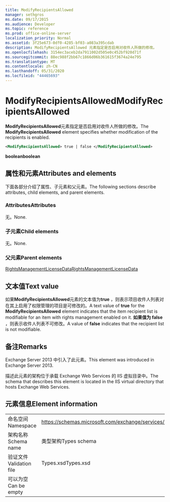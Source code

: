 ```yaml
---
title: ModifyRecipientsAllowed
manager: sethgros
ms.date: 09/17/2015
ms.audience: Developer
ms.topic: reference
ms.prod: office-online-server
localization_priority: Normal
ms.assetid: 3f25e673-0df0-4285-bf03-a083a395cdab
description: ModifyRecipientsAllowed 元素指定是否启用对收件人所做的修改。
ms.openlocfilehash: 3154ec3aceb2da7911002d505e0c452bf920d71f
ms.sourcegitcommit: 88ec988f2bb67c1866d06b361615f3674a24e795
ms.translationtype: MT
ms.contentlocale: zh-CN
ms.lasthandoff: 05/31/2020
ms.locfileid: "44465693"
---
```

# <a name="modifyrecipientsallowed"></a><span data-ttu-id="047f6-103">ModifyRecipientsAllowed</span><span class="sxs-lookup"><span data-stu-id="047f6-103">ModifyRecipientsAllowed</span></span>

<span data-ttu-id="047f6-104">**ModifyRecipientsAllowed**元素指定是否启用对收件人所做的修改。</span><span class="sxs-lookup"><span data-stu-id="047f6-104">The **ModifyRecipientsAllowed** element specifies whether modification of the recipients is enabled.</span></span> 
  
```XML
<ModifyRecipientsAllowed> true | false </ModifyRecipientsAllowed>
```

 <span data-ttu-id="047f6-105">**boolean**</span><span class="sxs-lookup"><span data-stu-id="047f6-105">**boolean**</span></span>
## <a name="attributes-and-elements"></a><span data-ttu-id="047f6-106">属性和元素</span><span class="sxs-lookup"><span data-stu-id="047f6-106">Attributes and elements</span></span>

<span data-ttu-id="047f6-107">下面各部分介绍了属性、子元素和父元素。</span><span class="sxs-lookup"><span data-stu-id="047f6-107">The following sections describe attributes, child elements, and parent elements.</span></span>
  
### <a name="attributes"></a><span data-ttu-id="047f6-108">Attributes</span><span class="sxs-lookup"><span data-stu-id="047f6-108">Attributes</span></span>

<span data-ttu-id="047f6-109">无。</span><span class="sxs-lookup"><span data-stu-id="047f6-109">None.</span></span>
  
### <a name="child-elements"></a><span data-ttu-id="047f6-110">子元素</span><span class="sxs-lookup"><span data-stu-id="047f6-110">Child elements</span></span>

<span data-ttu-id="047f6-111">无。</span><span class="sxs-lookup"><span data-stu-id="047f6-111">None.</span></span>
  
### <a name="parent-elements"></a><span data-ttu-id="047f6-112">父元素</span><span class="sxs-lookup"><span data-stu-id="047f6-112">Parent elements</span></span>

[<span data-ttu-id="047f6-113">RightsManagementLicenseData</span><span class="sxs-lookup"><span data-stu-id="047f6-113">RightsManagementLicenseData</span></span>](rightsmanagementlicensedata.md)
  
## <a name="text-value"></a><span data-ttu-id="047f6-114">文本值</span><span class="sxs-lookup"><span data-stu-id="047f6-114">Text value</span></span>

<span data-ttu-id="047f6-115">如果**ModifyRecipientsAllowed**元素的文本值为**true** ，则表示项目收件人列表对在其上启用了权限管理的项目是可修改的。</span><span class="sxs-lookup"><span data-stu-id="047f6-115">A text value of **true** for the **ModifyRecipientsAllowed** element indicates that the item recipient list is modifiable for an item with rights management enabled on it.</span></span> <span data-ttu-id="047f6-116">**如果值为 false** ，则表示收件人列表不可修改。</span><span class="sxs-lookup"><span data-stu-id="047f6-116">A value of **false** indicates that the recipient list is not modifiable.</span></span> 
  
## <a name="remarks"></a><span data-ttu-id="047f6-117">备注</span><span class="sxs-lookup"><span data-stu-id="047f6-117">Remarks</span></span>

<span data-ttu-id="047f6-118">Exchange Server 2013 中引入了此元素。</span><span class="sxs-lookup"><span data-stu-id="047f6-118">This element was introduced in Exchange Server 2013.</span></span>
  
<span data-ttu-id="047f6-119">描述此元素的架构位于承载 Exchange Web Services 的 IIS 虚拟目录中。</span><span class="sxs-lookup"><span data-stu-id="047f6-119">The schema that describes this element is located in the IIS virtual directory that hosts Exchange Web Services.</span></span>
  
## <a name="element-information"></a><span data-ttu-id="047f6-120">元素信息</span><span class="sxs-lookup"><span data-stu-id="047f6-120">Element information</span></span>

|||
|:-----|:-----|
|<span data-ttu-id="047f6-121">命名空间</span><span class="sxs-lookup"><span data-stu-id="047f6-121">Namespace</span></span>  <br/> |https://schemas.microsoft.com/exchange/services/2006/types  <br/> |
|<span data-ttu-id="047f6-122">架构名称</span><span class="sxs-lookup"><span data-stu-id="047f6-122">Schema name</span></span>  <br/> |<span data-ttu-id="047f6-123">类型架构</span><span class="sxs-lookup"><span data-stu-id="047f6-123">Types schema</span></span>  <br/> |
|<span data-ttu-id="047f6-124">验证文件</span><span class="sxs-lookup"><span data-stu-id="047f6-124">Validation file</span></span>  <br/> |<span data-ttu-id="047f6-125">Types.xsd</span><span class="sxs-lookup"><span data-stu-id="047f6-125">Types.xsd</span></span>  <br/> |
|<span data-ttu-id="047f6-126">可以为空</span><span class="sxs-lookup"><span data-stu-id="047f6-126">Can be empty</span></span>  <br/> ||
   

